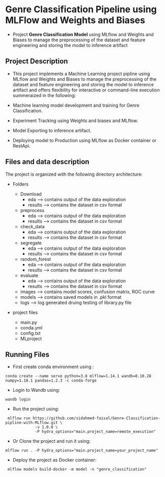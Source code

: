 # Genre Classification Pipeline using MLFlow and Weights and Biases 

- Project **Genre Classification Model** using MLflow and Weights and Biases to manage the preprocessing of the dataset and feature engineering and storing the model to inference artifact

## Project Description
- This project implements a Machine Learning project pipline using MLflow and Weights and Biases to manage the preprocessing of the dataset and feature engineering and storing the model to inference artifact and offers flexibility for interactive or command-line execution summeraized in the following:

* Machine learning model development and training for Genre Classification.

* Experiment Tracking using Weights and biases and MLflow.

* Model Exporting to inference artifact.

* Deploying model to Production using MLflow as Docker container or RestApi.

## Files and data description
The project is organized with the following directory architecture:
- Folders
    - Download     
        - eda       --> contains output of the data exploration
        - results   --> contains the dataset in csv format
    - preprocess      
        - eda       --> contains output of the data exploration
        - results   --> contains the dataset in csv format
    - check_data       
        - eda       --> contains output of the data exploration
        - results   --> contains the dataset in csv format
    - segregate      
        - eda       --> contains output of the data exploration
        - results   --> contains the dataset in csv format
    - random_forest      
        - eda       --> contains output of the data exploration
        - results   --> contains the dataset in csv format
    - evaluate      
        - eda       --> contains output of the data exploration
        - results   --> contains the dataset in csv format
    - images        --> contains model scores, confusion matrix, ROC curve
    - models        --> contains saved models in .pkl format
    - logs          --> log generated druing testing of library.py file

- project files 
    - main.py
    - conda.yml
    - config.txt
    - MLproject

## Running Files
* First create conda environment using :
```
conda create --name serve python=3.8 mlflow=1.14.1 wandb=0.10.28 numpy=1.18.1 pandas=1.2.3 -c conda-forge
```
* Login to Wandb using:
```
wandb login
```

* Run the project using:
```
 mlflow run https://github.com/sidahmed-faisal/Genre-Classification-pipline-with-MLflow.git \ 
             -v 1.0.0 \
             -P hydra_options="main.project_name=remote_execution"
``` 

* Or Clone the project and run it using:
```
mlflow run . -P hydra_options="main.project_name=your_project_name"
```

* Deploy the project as Docker container:
```
 mlflow models build-docker -m model -n "genre_classification"
```






